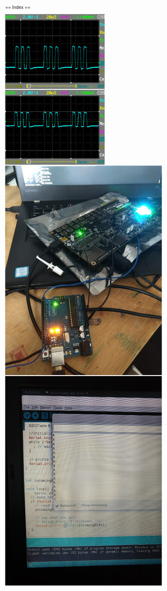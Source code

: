 == Index ==

![Oscilloscope-taken 115200 8N1 wave from Arduino TX serial pin ](Arduino_115200_8N1_wave.jpg)
![Oscilloscope-taken 115200 8N1 wave from ECP5 FPGA before it reaches out FT2232H RXD pin](FPGA_ECP5_115200_8N1_wave.jpg)
![Arduino bypassing FT2232H IC and reading serial data directly from ECP5 FPGA @115200 8N1](Read_Bypassing_FT2232H_w_Arduino.jpg)
![Arduino IDE display 'A'sequence poured out of ECP5 using raw_serial.v code](Arduino_IDE_read_output_from_FPGA.jpg)
